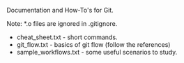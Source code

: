 Documentation and How-To's for Git.

Note: *.o files are ignored in .gitignore.

* cheat_sheet.txt - short commands.
* git_flow.txt - basics of git flow (follow the references)
* sample_workflows.txt - some useful scenarios to study.

